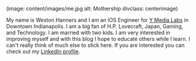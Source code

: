 <!--
Title: About Me
Page: true
Template: page
-->

(image: content/images/me.jpg alt: Mothership divclass: centerimage)

My name is Weston Hanners and I am an iOS Engineer for [Y Media
Labs](http://www.ymedialabs.com) in Downtown Indianapolis. I am a big
fan of H.P. Lovecraft, Japan, Gaming, and Technology. I am married with
two kids. I am very interested in improving myself and with this blog I
hope to educate others while I learn. I can't really think of much else
to stick here. If you are interested you can check out my [LinkedIn
profile](http://www.linkedin.com/in/lhanners "LinkedIn Profile").
